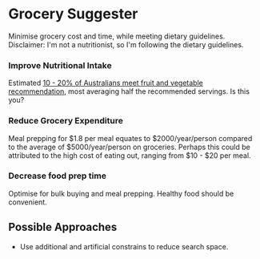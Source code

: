 # Grocery Suggester
Minimise grocery cost and time, while meeting dietary guidelines.
Disclaimer: I'm not a nutritionist, so I'm following the dietary guidelines.

### Improve Nutritional Intake
Estimated [10 - 20% of Australians meet fruit and vegetable recommendation](https://www.abs.gov.au/statistics/health/health-conditions-and-risks/dietary-behaviour/2020-21), most averaging half the recommended servings. Is this you?

### Reduce Grocery Expenditure
Meal prepping for $1.8 per meal equates to $2000/year/person compared to the average of $5000/year/person on groceries.
Perhaps this could be attributed to the high cost of eating out, ranging from $10 - $20 per meal.

### Decrease food prep time
Optimise for bulk buying and meal prepping. Healthy food should be convenient.




## Possible Approaches
* Use additional and artificial constrains to reduce search space.
